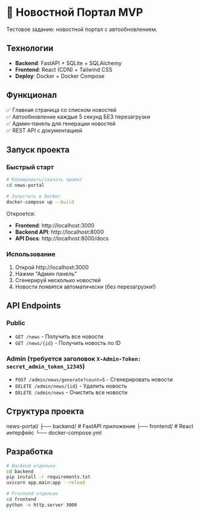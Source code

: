 # 📰 Новостной Портал MVP

Тестовое задание: новостной портал с автообновлением.

## Технологии

- **Backend**: FastAPI + SQLite + SQLAlchemy
- **Frontend**: React (CDN) + Tailwind CSS
- **Deploy**: Docker + Docker Compose

## Функционал

✅ Главная страница со списком новостей  
✅ Автообновление каждые 5 секунд БЕЗ перезагрузки  
✅ Админ-панель для генерации новостей  
✅ REST API с документацией  

## Запуск проекта

### Быстрый старт
```bash
# Клонировать/скачать проект
cd news-portal

# Запустить в Docker
docker-compose up --build
```

Откроется:
- **Frontend**: http://localhost:3000
- **Backend API**: http://localhost:8000
- **API Docs**: http://localhost:8000/docs

### Использование

1. Открой http://localhost:3000
2. Нажми "Админ панель"
3. Сгенерируй несколько новостей
4. Новости появятся автоматически (без перезагрузки!)

## API Endpoints

### Public
- `GET /news` - Получить все новости
- `GET /news/{id}` - Получить новость по ID

### Admin (требуется заголовок `X-Admin-Token: secret_admin_token_12345`)
- `POST /admin/news/generate?count=5` - Сгенерировать новости
- `DELETE /admin/news/{id}` - Удалить новость
- `DELETE /admin/news` - Очистить все новости

## Структура проекта
news-portal/
├── backend/          # FastAPI приложение
├── frontend/         # React интерфейс
└── docker-compose.yml

## Разработка
```bash
# Backend отдельно
cd backend
pip install -r requirements.txt
uvicorn app.main:app --reload

# Frontend отдельно
cd frontend
python -m http.server 3000
```